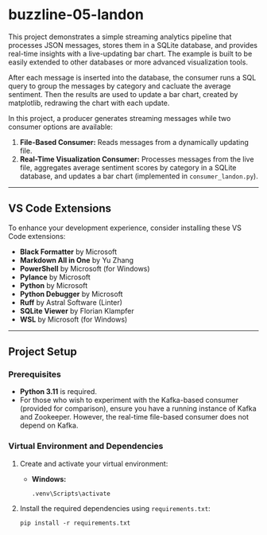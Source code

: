 # buzzline-05-landon

This project demonstrates a simple streaming analytics pipeline that processes JSON messages, stores them in a SQLite database, and provides real-time insights with a live-updating bar chart. The example is built to be easily extended to other databases or more advanced visualization tools.

After each message is inserted into the database, the consumer runs a SQL query to group the messages by category and cacluate the average sentiment. Then the results are used to update a bar chart, created by matplotlib, redrawing the chart with each update. 

In this project, a producer generates streaming messages while two consumer options are available:
1. **File-Based Consumer:** Reads messages from a dynamically updating file.
2. **Real-Time Visualization Consumer:** Processes messages from the live file, aggregates average sentiment scores by category in a SQLite database, and updates a bar chart (implemented in `consumer_landon.py`).

---

## VS Code Extensions

To enhance your development experience, consider installing these VS Code extensions:
- **Black Formatter** by Microsoft
- **Markdown All in One** by Yu Zhang
- **PowerShell** by Microsoft (for Windows)
- **Pylance** by Microsoft
- **Python** by Microsoft
- **Python Debugger** by Microsoft
- **Ruff** by Astral Software (Linter)
- **SQLite Viewer** by Florian Klampfer
- **WSL** by Microsoft (for Windows)

---

## Project Setup

### Prerequisites
- **Python 3.11** is required.
- For those who wish to experiment with the Kafka-based consumer (provided for comparison), ensure you have a running instance of Kafka and Zookeeper. However, the real-time file-based consumer does not depend on Kafka.

### Virtual Environment and Dependencies
1. Create and activate your virtual environment:
   - **Windows:**
     ```shell
     .venv\Scripts\activate
     ```
   
2. Install the required dependencies using `requirements.txt`:
   ```shell
   pip install -r requirements.txt
